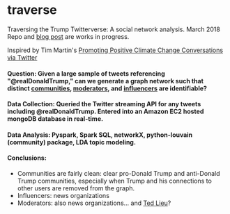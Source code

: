 # traverse
Traversing the Trump Twitterverse: A social network analysis. March 2018
Repo and [blog post](https://jonkislin.github.io/2018/04/04/traverse.html) are works in progress.

Inspired by Tim Martin's [Promoting Positive Climate Change Conversations via Twitter](https://zeromh.github.io/climate_change_conversations/)

#### Question: Given a large sample of tweets referencing "@realDonaldTrump," can we generate a graph network such that distinct [communities](http://senseable.mit.edu/community_detection/), [moderators](https://www.geeksforgeeks.org/betweenness-centrality-centrality-measure/), and [influencers](https://en.wikipedia.org/wiki/PageRank) are identifiable?

#### Data Collection: Queried the Twitter streaming API for any tweets including @realDonaldTrump. Entered into an Amazon EC2 hosted mongoDB database in real-time.

#### Data Analysis: Pyspark, Spark SQL, networkX, python-louvain (community) package, LDA topic modeling.

#### Conclusions: 
* Communities are fairly clean: clear pro-Donald Trump and anti-Donald Trump communities, especially when Trump and his connections to other users are removed from the graph. 
* Influencers: news organizations
* Moderators: also news organizations... and [Ted Lieu](https://lieu.house.gov)?
